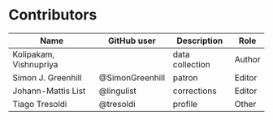 # Contributors

Name               | GitHub user     | Description                          | Role
---                | ---             | ---                                  | ---
Kolipakam, Vishnupriya | | data collection | Author
Simon J. Greenhill | @SimonGreenhill | patron                               | Editor
Johann-Mattis List | @lingulist | corrections | Editor
Tiago Tresoldi     | @tresoldi       | profile                              | Other
